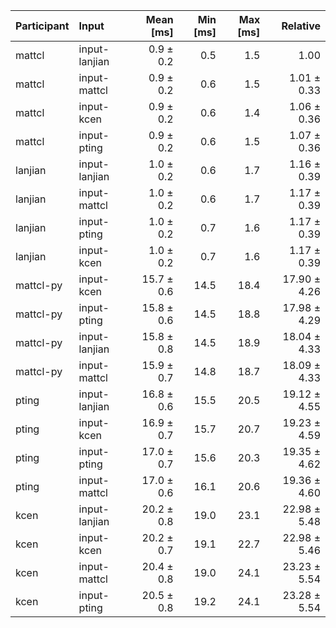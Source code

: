 | Participant | Input | Mean [ms] | Min [ms] | Max [ms] | Relative |
|:---|:---|---:|---:|---:|---:|
| mattcl | input-lanjian | 0.9 ± 0.2 | 0.5 | 1.5 | 1.00 |
| mattcl | input-mattcl | 0.9 ± 0.2 | 0.6 | 1.5 | 1.01 ± 0.33 |
| mattcl | input-kcen | 0.9 ± 0.2 | 0.6 | 1.4 | 1.06 ± 0.36 |
| mattcl | input-pting | 0.9 ± 0.2 | 0.6 | 1.5 | 1.07 ± 0.36 |
| lanjian | input-lanjian | 1.0 ± 0.2 | 0.6 | 1.7 | 1.16 ± 0.39 |
| lanjian | input-mattcl | 1.0 ± 0.2 | 0.6 | 1.7 | 1.17 ± 0.39 |
| lanjian | input-pting | 1.0 ± 0.2 | 0.7 | 1.6 | 1.17 ± 0.39 |
| lanjian | input-kcen | 1.0 ± 0.2 | 0.7 | 1.6 | 1.17 ± 0.39 |
| mattcl-py | input-kcen | 15.7 ± 0.6 | 14.5 | 18.4 | 17.90 ± 4.26 |
| mattcl-py | input-pting | 15.8 ± 0.6 | 14.5 | 18.8 | 17.98 ± 4.29 |
| mattcl-py | input-lanjian | 15.8 ± 0.8 | 14.5 | 18.9 | 18.04 ± 4.33 |
| mattcl-py | input-mattcl | 15.9 ± 0.7 | 14.8 | 18.7 | 18.09 ± 4.33 |
| pting | input-lanjian | 16.8 ± 0.6 | 15.5 | 20.5 | 19.12 ± 4.55 |
| pting | input-kcen | 16.9 ± 0.7 | 15.7 | 20.7 | 19.23 ± 4.59 |
| pting | input-pting | 17.0 ± 0.7 | 15.6 | 20.3 | 19.35 ± 4.62 |
| pting | input-mattcl | 17.0 ± 0.6 | 16.1 | 20.6 | 19.36 ± 4.60 |
| kcen | input-lanjian | 20.2 ± 0.8 | 19.0 | 23.1 | 22.98 ± 5.48 |
| kcen | input-kcen | 20.2 ± 0.7 | 19.1 | 22.7 | 22.98 ± 5.46 |
| kcen | input-mattcl | 20.4 ± 0.8 | 19.0 | 24.1 | 23.23 ± 5.54 |
| kcen | input-pting | 20.5 ± 0.8 | 19.2 | 24.1 | 23.28 ± 5.54 |
